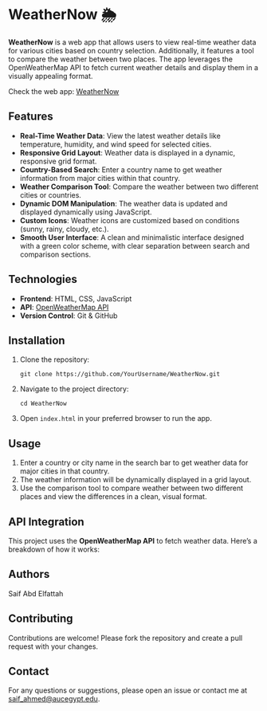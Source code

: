 # WeatherNow 🌦️

**WeatherNow** is a web app that allows users to view real-time weather data for various cities based on country selection. Additionally, it features a tool to compare the weather between two places. The app leverages the OpenWeatherMap API to fetch current weather details and display them in a visually appealing format.

Check the web app: [WeatherNow]((https://saifahmeed.github.io/WeatherNow/)) 
## Features

- **Real-Time Weather Data**: View the latest weather details like temperature, humidity, and wind speed for selected cities.
- **Responsive Grid Layout**: Weather data is displayed in a dynamic, responsive grid format.
- **Country-Based Search**: Enter a country name to get weather information from major cities within that country.
- **Weather Comparison Tool**: Compare the weather between two different cities or countries.
- **Dynamic DOM Manipulation**: The weather data is updated and displayed dynamically using JavaScript.
- **Custom Icons**: Weather icons are customized based on conditions (sunny, rainy, cloudy, etc.).
- **Smooth User Interface**: A clean and minimalistic interface designed with a green color scheme, with clear separation between search and comparison sections.

## Technologies

- **Frontend**: HTML, CSS, JavaScript
- **API**: [OpenWeatherMap API](https://openweathermap.org/api)
- **Version Control**: Git & GitHub

## Installation

1. Clone the repository:

   `git clone https://github.com/YourUsername/WeatherNow.git` <!-- bash -->

2. Navigate to the project directory:

   `cd WeatherNow` <!-- bash -->

3. Open `index.html` in your preferred browser to run the app.


## Usage

1. Enter a country or city name in the search bar to get weather data for major cities in that country.
2. The weather information will be dynamically displayed in a grid layout.
3. Use the comparison tool to compare weather between two different places and view the differences in a clean, visual format.

## API Integration

This project uses the **OpenWeatherMap API** to fetch weather data. Here’s a breakdown of how it works:

## Authors
Saif Abd Elfattah

## Contributing
Contributions are welcome! Please fork the repository and create a pull request with your changes.

## Contact
For any questions or suggestions, please open an issue or contact me at saif_ahmed@aucegypt.edu.
